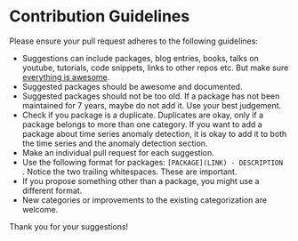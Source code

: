 # Contribution Guidelines

Please ensure your pull request adheres to the following guidelines:

- Suggestions can include packages, blog entries, books, talks on youtube, tutorials, code snippets, links to other repos etc. But make sure [everything is awesome](https://www.youtube.com/watch?v=9cQgQIMlwWw). 
- Suggested packages should be awesome and documented.
- Suggested packages should not be too old. If a package has not been maintained for 7 years, maybe do not add it. Use your best judgement. 
- Check if you package is a duplicate. Duplicates are okay, only if a package belongs to more than one category. If you want to add a package about time series anomaly detection, it is okay to add it to both the time series and the anomaly detection section. 
- Make an individual pull request for each suggestion.
- Use the following format for packages: `[PACKAGE](LINK) - DESCRIPTION  `. Notice the two trailing whitespaces. These are important.
- If you propose something other than a package, you might use a different format.
- New categories or improvements to the existing categorization are welcome.

Thank you for your suggestions!
